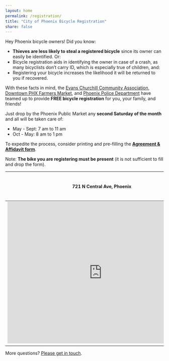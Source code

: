 ```yaml
---
layout: home
permalink: /registration/
title: "City of Phoenix Bicycle Registration"
share: false
---
```


Hey Phoenix bicycle owners! Did you know:

* **Thieves are less likely to steal a registered bicycle** since its owner can easily be identified. Or:
* Bicycle registration aids in identifying the owner in case of a crash, as many bicyclists don’t carry ID, which is especially true of children, and:
* Registering your bicycle increases the likelihood it will be returned to you if recovered.

With these facts in mind, the [Evans Churchill Community Association](https://evanschurchill.org/), [Downtown PHX Farmers Market](https://downtownphoenixfarmersmarket.org), and [Phoenix Police Department](https://www.phoenix.gov/police) have teamed up to provide **FREE bicycle registration** for you, your family, and friends!

Just drop by the Phoenix Public Market any **second Saturday of the month** and all will be taken care of:

* May - Sept: 7 am to 11 am
* Oct - May: 8 am to 1 pm

To expedite the process, consider printing and pre-filling the [**Agreement & Affidavit form**](/images/bike-reg-form.pdf).

Note: **The bike you are registering must be present** (it is not sufficient to fill and drop the form).

| 721 N Central Ave, Phoenix |  Look for the Evans Churchill tent! |
|---|---|
| <iframe src="https://www.google.com/maps/embed?pb=!1m14!1m8!1m3!1d13314.993883940635!2d-112.0734827!3d33.4558591!3m2!1i1024!2i768!4f13.1!3m3!1m2!1s0x0%3A0xeb1f52c6ccbc197d!2sPhoenix+Public+Market+Caf%C3%A9!5e0!3m2!1sen!2sus!4v1478549326721" width="600" height="450" frameborder="0" style="border:0" allowfullscreen></iframe> | ![bicycle registration sign outside tent](/images/bike-reg-sign.jpeg) |





More questions? [Please get in touch](https://www.phoenixspokespeople.org/contact/).
